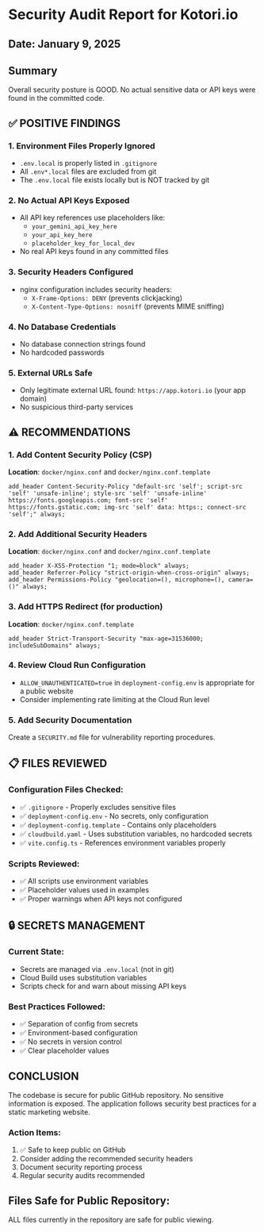 # Security Audit Report for Kotori.io

## Date: January 9, 2025

## Summary
Overall security posture is GOOD. No actual sensitive data or API keys were found in the committed code.

## ✅ POSITIVE FINDINGS

### 1. Environment Files Properly Ignored
- `.env.local` is properly listed in `.gitignore`
- All `.env*.local` files are excluded from git
- The `.env.local` file exists locally but is NOT tracked by git

### 2. No Actual API Keys Exposed
- All API key references use placeholders like:
  - `your_gemini_api_key_here`
  - `your_api_key_here`
  - `placeholder_key_for_local_dev`
- No real API keys found in any committed files

### 3. Security Headers Configured
- nginx configuration includes security headers:
  - `X-Frame-Options: DENY` (prevents clickjacking)
  - `X-Content-Type-Options: nosniff` (prevents MIME sniffing)

### 4. No Database Credentials
- No database connection strings found
- No hardcoded passwords

### 5. External URLs Safe
- Only legitimate external URL found: `https://app.kotori.io` (your app domain)
- No suspicious third-party services

## ⚠️ RECOMMENDATIONS

### 1. Add Content Security Policy (CSP)
**Location**: `docker/nginx.conf` and `docker/nginx.conf.template`
```nginx
add_header Content-Security-Policy "default-src 'self'; script-src 'self' 'unsafe-inline'; style-src 'self' 'unsafe-inline' https://fonts.googleapis.com; font-src 'self' https://fonts.gstatic.com; img-src 'self' data: https:; connect-src 'self';" always;
```

### 2. Add Additional Security Headers
**Location**: `docker/nginx.conf` and `docker/nginx.conf.template`
```nginx
add_header X-XSS-Protection "1; mode=block" always;
add_header Referrer-Policy "strict-origin-when-cross-origin" always;
add_header Permissions-Policy "geolocation=(), microphone=(), camera=()" always;
```

### 3. Add HTTPS Redirect (for production)
**Location**: `docker/nginx.conf.template`
```nginx
add_header Strict-Transport-Security "max-age=31536000; includeSubDomains" always;
```

### 4. Review Cloud Run Configuration
- `ALLOW_UNAUTHENTICATED=true` in `deployment-config.env` is appropriate for a public website
- Consider implementing rate limiting at the Cloud Run level

### 5. Add Security Documentation
Create a `SECURITY.md` file for vulnerability reporting procedures.

## 📋 FILES REVIEWED

### Configuration Files Checked:
- ✅ `.gitignore` - Properly excludes sensitive files
- ✅ `deployment-config.env` - No secrets, only configuration
- ✅ `deployment-config.template` - Contains only placeholders
- ✅ `cloudbuild.yaml` - Uses substitution variables, no hardcoded secrets
- ✅ `vite.config.ts` - References environment variables properly

### Scripts Reviewed:
- ✅ All scripts use environment variables
- ✅ Placeholder values used in examples
- ✅ Proper warnings when API keys not configured

## 🔒 SECRETS MANAGEMENT

### Current State:
- Secrets are managed via `.env.local` (not in git)
- Cloud Build uses substitution variables
- Scripts check for and warn about missing API keys

### Best Practices Followed:
- ✅ Separation of config from secrets
- ✅ Environment-based configuration
- ✅ No secrets in version control
- ✅ Clear placeholder values

## CONCLUSION

The codebase is secure for public GitHub repository. No sensitive information is exposed. The application follows security best practices for a static marketing website.

### Action Items:
1. ✅ Safe to keep public on GitHub
2. Consider adding the recommended security headers
3. Document security reporting process
4. Regular security audits recommended

## Files Safe for Public Repository:
ALL files currently in the repository are safe for public viewing.
